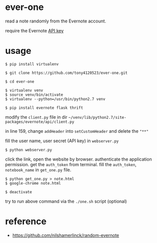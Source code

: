 # ever-one

read a note randomly from the Evernote account.

require the Evernote [API key](https://dev.evernote.com/)

# usage
```
$ pip install virtualenv
```
```
$ git clone https://github.com/tony4120523/ever-one.git
```
```
$ cd ever-one
```
```
$ virtualenv venv
$ source venv/bin/activate
$ virtualenv --python=/usr/bin/python2.7 venv
```
```
$ pip install evernote flask thrift
```
modify the `client.py` file in dir  `~/venv/lib/python2.7/site-packages/evernote/api/client.py` 

in line 159, change `addHeader` into `setCustomHeader` and delete the `"**"`

fill the user name, user secret (API key) in `webserver.py`
```
$ python webserver.py
```
click the link, open the website by browser.
authenticate the application permission.
get the `auth_token` from terminal.
fill the `auth_token`, `notebook_name` in `get_one.py` file.
```
$ python get_one.py > note.html
$ google-chrome note.html
```
```
$ deactivate
```
try to run above command via the `./one.sh` script (optional)
# reference
* https://github.com/nilshamerlinck/random-evernote
